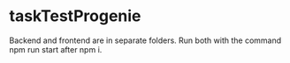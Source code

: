 # taskTestProgenie
Backend and frontend are in separate folders.
Run both with the command npm run start after npm i.
